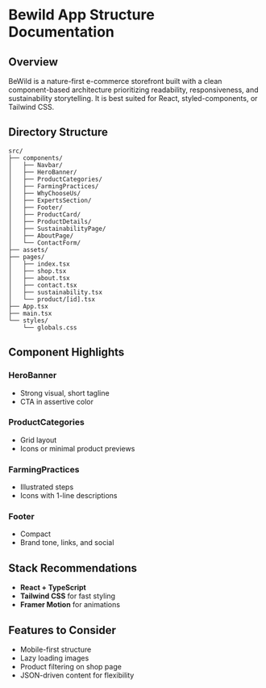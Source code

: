 # Bewild App Structure Documentation

## Overview
BeWild is a nature-first e-commerce storefront built with a clean component-based architecture prioritizing readability, responsiveness, and sustainability storytelling. It is best suited for React, styled-components, or Tailwind CSS.

## Directory Structure

```
src/
├── components/
│   ├── Navbar/
│   ├── HeroBanner/
│   ├── ProductCategories/
│   ├── FarmingPractices/
│   ├── WhyChooseUs/
│   ├── ExpertsSection/
│   ├── Footer/
│   ├── ProductCard/
│   ├── ProductDetails/
│   ├── SustainabilityPage/
│   ├── AboutPage/
│   └── ContactForm/
├── assets/
├── pages/
│   ├── index.tsx
│   ├── shop.tsx
│   ├── about.tsx
│   ├── contact.tsx
│   ├── sustainability.tsx
│   └── product/[id].tsx
├── App.tsx
├── main.tsx
└── styles/
    └── globals.css
```

## Component Highlights

### HeroBanner
- Strong visual, short tagline
- CTA in assertive color

### ProductCategories
- Grid layout
- Icons or minimal product previews

### FarmingPractices
- Illustrated steps
- Icons with 1-line descriptions

### Footer
- Compact
- Brand tone, links, and social

## Stack Recommendations

- **React + TypeScript**
- **Tailwind CSS** for fast styling
- **Framer Motion** for animations

## Features to Consider
- Mobile-first structure
- Lazy loading images
- Product filtering on shop page
- JSON-driven content for flexibility